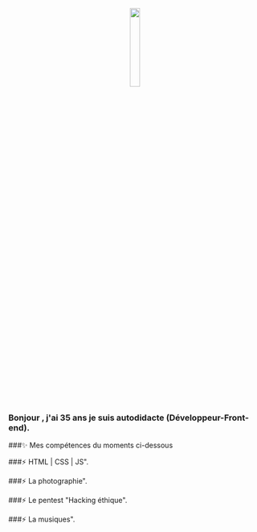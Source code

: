 <p align="center">
<img align="center" width="20%" src="https://user-images.githubusercontent.com/69685245/136256837-6d4778db-1a96-4208-8ba8-f447943db56a.png" />
</p>


###  Bonjour , j'ai 35 ans je suis autodidacte (Développeur-Front-end).


###✨  Mes compétences du moments ci-dessous
       

###⚡ HTML | CSS | JS". 

###⚡ La photographie". 

###⚡ Le pentest "Hacking éthique". 

###⚡ La musiques". 

<!--

-->

